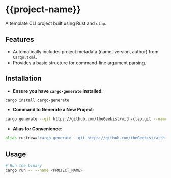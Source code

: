 # {{project-name}}

A template CLI project built using Rust and `clap`.

## Features
- Automatically includes project metadata (name, version, author) from `Cargo.toml`.
- Provides a basic structure for command-line argument parsing.

## Installation

- **Ensure you have `cargo-generate` installed**:
```bash
cargo install cargo-generate
```
- **Command to Generate a New Project**:
```bash
cargo generate --git https://github.com/theGeekist/with-clap.git --name my_project
```

- **Alias for Convenience**:
```bash
alias rustnew='cargo generate --git https://github.com/theGeekist/with-clap.git --name'
```

## Usage
```bash
# Run the binary
cargo run -- --name <PROJECT_NAME>
